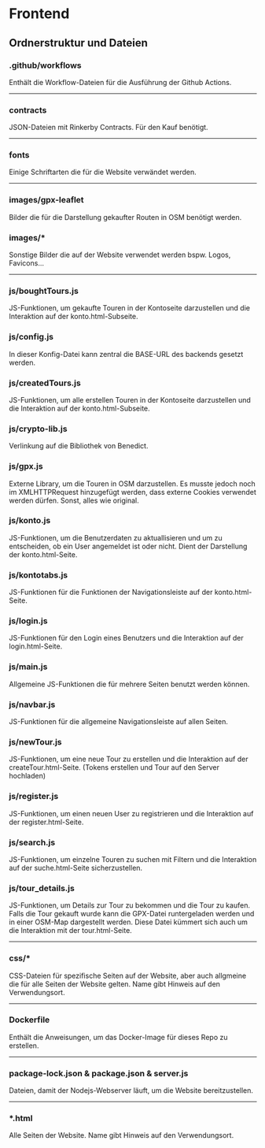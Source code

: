 # Frontend
## Ordnerstruktur und Dateien
### .github/workflows
Enthält die Workflow-Dateien für die Ausführung der Github Actions.

---
### contracts
JSON-Dateien mit Rinkerby Contracts. Für den Kauf benötigt.

---
### fonts
Einige Schriftarten die für die Website verwändet werden.

---
### images/gpx-leaflet
Bilder die für die Darstellung gekaufter Routen in OSM benötigt werden.

### images/*
Sonstige Bilder die auf der Website verwendet werden bspw. Logos, Favicons...

---
### js/boughtTours.js
JS-Funktionen, um gekaufte Touren in der Kontoseite darzustellen und die Interaktion auf der konto.html-Subseite.

### js/config.js
In dieser Konfig-Datei kann zentral die BASE-URL des backends gesetzt werden.

### js/createdTours.js
JS-Funktionen, um alle erstellen Touren in der Kontoseite darzustellen und die Interaktion auf der konto.html-Subseite.

### js/crypto-lib.js
Verlinkung auf die Bibliothek von Benedict.

### js/gpx.js
Externe Library, um die Touren in OSM darzustellen. Es musste jedoch noch im XMLHTTPRequest hinzugefügt werden, dass externe Cookies verwendet werden dürfen. Sonst, alles wie original.

### js/konto.js
JS-Funktionen, um die Benutzerdaten zu aktuallisieren und um zu entscheiden, ob ein User angemeldet ist oder nicht. Dient der Darstellung der konto.html-Seite.

### js/kontotabs.js
JS-Funktionen für die Funktionen der Navigationsleiste auf der konto.html-Seite.

### js/login.js
JS-Funktionen für den Login eines Benutzers und die Interaktion auf der login.html-Seite.

### js/main.js
Allgemeine JS-Funktionen die für mehrere Seiten benutzt werden können.

### js/navbar.js
JS-Funktionen für die allgemeine Navigationsleiste auf allen Seiten.

### js/newTour.js
JS-Funktionen, um eine neue Tour zu erstellen und die Interaktion auf der createTour.html-Seite. (Tokens erstellen und Tour auf den Server hochladen)

### js/register.js
JS-Funktionen, um einen neuen User zu registrieren und die Interaktion auf der register.html-Seite.

### js/search.js
JS-Funktionen, um einzelne Touren zu suchen mit Filtern und die Interaktion auf der suche.html-Seite sicherzustellen.

### js/tour_details.js
JS-Funktionen, um Details zur Tour zu bekommen und die Tour zu kaufen. Falls die Tour gekauft wurde kann die GPX-Datei runtergeladen werden und in einer OSM-Map dargestellt werden. Diese Datei kümmert sich auch um die Interaktion mit der tour.html-Seite.

---
### css/*
CSS-Dateien für spezifische Seiten auf der Website, aber auch allgmeine die für alle Seiten der Website gelten. Name gibt Hinweis auf den Verwendungsort.

---
### Dockerfile
Enthält die Anweisungen, um das Docker-Image für dieses Repo zu erstellen.

---
### package-lock.json & package.json & server.js
Dateien, damit der Nodejs-Webserver läuft, um die Website bereitzustellen.

---
### *.html
Alle Seiten der Website. Name gibt Hinweis auf den Verwendungsort.
